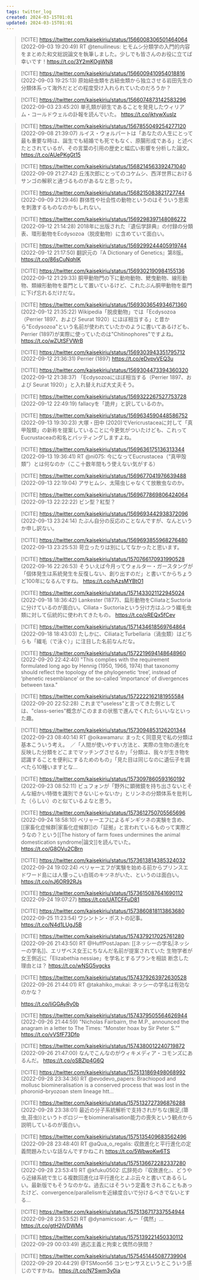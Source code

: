 ```yaml
---
tags: twitter_log
created: 2024-03-15T01:01
updated: 2024-03-15T01:01
---
```


> [!CITE] https://twitter.com/kaisekiriu/status/1566008306501464064 (2022-09-03 19:20:49)
> RT @tenuilineus: ヒモムシ分類学の入門的内容をまとめた和文総説論文を執筆しました。少しでも皆さんのお役に立てば幸いです！https://t.co/3Y2mKOgWN8

> [!CITE] https://twitter.com/kaisekiriu/status/1566009410954018816 (2022-09-03 19:25:13)
> 原始紐虫類を古紐虫類から独立させる岩田先生の分類体系って海外だとどの程度受け入れられていたのだろうか？

> [!CITE] https://twitter.com/kaisekiriu/status/1566074873142583296 (2022-09-03 23:45:20)
> 単孔類が卵生であることを発見したウィリアム・コールドウェルの訃報を読んでいた。
> https://t.co/jktywXuslz

> [!CITE] https://twitter.com/kaisekiriu/status/1567855049254277120 (2022-09-08 21:39:07)
> ルイス・ウォルパートは「あなたの人生にとって最も重要な時は、誕生でも結婚でも死でもなく、原腸形成である」と述べたとされているが、その言葉の引用の歴史と幅広い影響を分析した論文。
> https://t.co/AUePKgGt15

> [!CITE] https://twitter.com/kaisekiriu/status/1568214563392471040 (2022-09-09 21:27:42)
> 丘浅次郎にとってのコケムシ、西洋世界におけるサンゴの解釈と通づるものがあるなと思ったり。

> [!CITE] https://twitter.com/kaisekiriu/status/1568215083821727744 (2022-09-09 21:29:46)
> 群体性や社会性の動物というのはそういう思索を刺激するものなのかもしれない。

> [!CITE] https://twitter.com/kaisekiriu/status/1569298397148086272 (2022-09-12 21:14:28)
> 2018年に出版された『遺伝学辞典』の付録の分類表、環形動物をEcdysozoa（脱皮動物）に含めていて面白い。

> [!CITE] https://twitter.com/kaisekiriu/status/1569299244405919744 (2022-09-12 21:17:50)
> 翻訳元の『A Dictionary of Genetics』第8版。
> https://t.co/86sCuNqhlK

> [!CITE] https://twitter.com/kaisekiriu/status/1569302190984155136 (2022-09-12 21:29:33)
> 胴甲動物門の下に動吻動物、鰓曳動物、線形動物、類線形動物を亜門として置いているけど、これたぶん胴甲動物を亜門に下げ忘れるだけだな。

> [!CITE] https://twitter.com/kaisekiriu/status/1569303654934671360 (2022-09-12 21:35:22)
> Wikipedia「脱皮動物」では「Ecdysozoa（Perrier 1897、および Seurat 1920）にほぼ相当する」と昔から"Ecdysozoa"という名前が使われていたかのように書いてあるけども、Perrier (1897)が実際に使っていたのは"Chitinophores"ですよね。
> https://t.co/wZUtSFVWrB

> [!CITE] https://twitter.com/kaisekiriu/status/1569303943351795712 (2022-09-12 21:36:31)
> Perrier (1897)
> https://t.co/eDvpvVEQ3u

> [!CITE] https://twitter.com/kaisekiriu/status/1569304473394360320 (2022-09-12 21:38:37)
> 「Ecdysozoaにほぼ相当する（Perrier 1897、および Seurat 1920）」と入れ替えれば大丈夫そう。

> [!CITE] https://twitter.com/kaisekiriu/status/1569322267527753728 (2022-09-12 22:49:19)
> fallacyを「詭弁」と訳しているのか。

> [!CITE] https://twitter.com/kaisekiriu/status/1569634590448586752 (2022-09-13 19:30:23)
> 大塚・田中 (2020)でVericrustaceaに対して「真甲殻類」の新称を提案していることに今更気がついたけども、これってEucrustaceaの和名とバッティングしますよね。

> [!CITE] https://twitter.com/kaisekiriu/status/1569636175136313344 (2022-09-13 19:36:41)
> RT @ni075: 今になってEucrustacea（”真甲殻類”）とは何なのか（ここ十数年間もう使えない気がする）

> [!CITE] https://twitter.com/kaisekiriu/status/1569677041976639488 (2022-09-13 22:19:04)
> アサヒムシ、太陽虫じゃなくて放散虫なのか。

> [!CITE] https://twitter.com/kaisekiriu/status/1569677869806424064 (2022-09-13 22:22:22)
> ビン型？紅型？

> [!CITE] https://twitter.com/kaisekiriu/status/1569693442938372096 (2022-09-13 23:24:14)
> たぶん自分の反応のことなんですが、なんというか申し訳ない。

> [!CITE] https://twitter.com/kaisekiriu/status/1569693855968276480 (2022-09-13 23:25:53)
> 苛立ったりは別にしてなかったと思います。

> [!CITE] https://twitter.com/kaisekiriu/status/1570766170931990528 (2022-09-16 22:26:53)
> そういえば今月ってウォルター・ガースタングが「個体発生は系統発生を反復しない、創り出すのだ」と書いてからちょうど100年になるんですね。
> https://t.co/hAzsMYBtO1

> [!CITE] https://twitter.com/kaisekiriu/status/1571433021122945024 (2022-09-18 18:36:42)
> Lankester (1877)、扁形動物をCiliataとSuctoriaに分けているのが面白い。Ciliata・Suctoriaという分け方はふつう繊毛虫類に対して伝統的に使われてきたもの。
> https://t.co/oREQx5fCev

> [!CITE] https://twitter.com/kaisekiriu/status/1571434618569764864 (2022-09-18 18:43:03)
> たしかに、CiliataとTurbellaria（渦虫類）はどちらも「繊毛（で泳ぐ）」に注目した名前なんだな。

> [!CITE] https://twitter.com/kaisekiriu/status/1572219694148648960 (2022-09-20 22:42:40)
> "This complies with the requirement formulated long ago by Hennig (1950, 1966, 1974) that taxonomy should reflect the topology of the phylogenetic ‘tree’, instead of ‘phenetic resemblance’ or the so-called ‘importance’ of divergences between taxa."

> [!CITE] https://twitter.com/kaisekiriu/status/1572222162181955584 (2022-09-20 22:52:28)
> これまで"useless"と言ってきた側としては、"class-series"概念がこのままの状態で進んでくれたらいいなといった趣。

> [!CITE] https://twitter.com/kaisekiriu/status/1573094853126201344 (2022-09-23 08:40:14)
> RT @oikawamaru: まったく同意見で私の分類は基本こういう考え。　／「人間が使いやすい方法と、実際の生物の進化を反映した分類をどこまでマッチングさせるか」「分類は、我々が生き物を認識することを便利にするためのもの」「見た目は同じなのに遺伝子を調べたら10種いますとな…

> [!CITE] https://twitter.com/kaisekiriu/status/1573097860593160192 (2022-09-23 08:52:11)
> ビュフォンが「野外に顕微鏡を持ち出さないとそんな細かい特徴を識別できないじゃないか」とリンネの分類体系を批判した（らしい）のと似ているよなと思う。

> [!CITE] https://twitter.com/kaisekiriu/status/1573612750705565696 (2022-09-24 18:58:10)
> ベリャーエフによるギンギツネの実験を含め、[[家畜化症候群|家畜化症候群]]の「証拠」と言われているものって実際どうなの？という[[The history of farm foxes undermines the animal domestication syndrome|論文]]を読んでいた。
> https://t.co/G8OVu2CBrn

> [!CITE] https://twitter.com/kaisekiriu/status/1573613814385324032 (2022-09-24 19:02:24)
> ベリャーエフが実験を始める前からプリンスエドワード島には人懐っこい白斑のキツネがいた、というのは面白い。
> https://t.co/nJ6OR92RJs

> [!CITE] https://twitter.com/kaisekiriu/status/1573615087641690112 (2022-09-24 19:07:27)
> https://t.co/UATCFFuD81

> [!CITE] https://twitter.com/kaisekiriu/status/1573860818113863680 (2022-09-25 11:23:54)
> ワシントン・ポストの記事。
> https://t.co/N4d1LUgJ5B

> [!CITE] https://twitter.com/kaisekiriu/status/1574379217025761280 (2022-09-26 21:43:50)
> RT @HuffPostJapan: [[ネッシーの学名|ネッシーの学名]]、エリザベス女王にちなんだ名前が提案されていた
> 生物学者が女王側近に「Elizabethia nessiae」を学名とするプランを相談
> 断念した理由とは？ https://t.co/wNSG5vgcks

> [!CITE] https://twitter.com/kaisekiriu/status/1574379263972630528 (2022-09-26 21:44:01)
> RT @takahiko_mukai: ネッシーの学名は有効なのかな？
> 
> https://t.co/IiGGAyRy0b

> [!CITE] https://twitter.com/kaisekiriu/status/1574379505564626944 (2022-09-26 21:44:59)
> "Nicholas Fairbairn, the M.P., announced the anagram in a letter to The Times: “Monster hoax by Sir Peter S.”"
> https://t.co/vVSfF73Dfp

> [!CITE] https://twitter.com/kaisekiriu/status/1574380012240719872 (2022-09-26 21:47:00)
> なんでこんなのがウィキメディア・コモンズにあるんだ。
> https://t.co/oSBZlp4G6Q

> [!CITE] https://twitter.com/kaisekiriu/status/1575131869498068992 (2022-09-28 23:34:36)
> RT @evodevo_papers: Brachiopod and mollusc biomineralisation is a conserved process that was lost in the phoronid–bryozoan stem lineage htt…

> [!CITE] https://twitter.com/kaisekiriu/status/1575132727396876288 (2022-09-28 23:38:01)
> 最近の分子系統解析で支持されがちな(腕足,(箒虫,苔虫))というトポロジーをbiomineralisation能力の喪失という観点から説明しているのが面白い。

> [!CITE] https://twitter.com/kaisekiriu/status/1575135409683562496 (2022-09-28 23:48:40)
> RT @aQua_o_regalis: 収斂進化と平行進化の定義問題みたいな話なんですかねこれ https://t.co/5WbwoKw6TS

> [!CITE] https://twitter.com/kaisekiriu/status/1575136672282337280 (2022-09-28 23:53:41)
> RT @kfuku0502: 広辞苑の『収斂進化』、どうやら近縁系統で生じる複数回進化は平行進化とよぶ云々と書いてあるらしい。最新版でもそうなのかな。過去にはそういう定義をされることもあったけど、convergence/parallelismを近縁度合いで分けるべきでないとする…

> [!CITE] https://twitter.com/kaisekiriu/status/1575136717337554944 (2022-09-28 23:53:52)
> RT @dynamicsoar: んー「偶然」… https://t.co/gtH2jVDWMs

> [!CITE] https://twitter.com/kaisekiriu/status/1575139221450330112 (2022-09-29 00:03:49)
> 適応主義と拘束と偶然の狭間？

> [!CITE] https://twitter.com/kaisekiriu/status/1575451445087739904 (2022-09-29 20:44:29)
> @TSMoon56 コンセンサスというとこういう感じのですかね。
> https://t.co/N7Swm3y0ia
